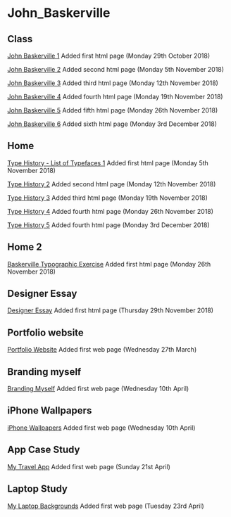 # John_Baskerville

## Class
[John Baskerville 1](https://emmacorbett.github.io/john_baskerville/john-baskerville1.html)  Added first html page (Monday 29th October 2018)

[John Baskerville 2](https://emmacorbett.github.io/john_baskerville/john-baskerville2.html)  Added second html page (Monday 5th November 2018)

[John Baskerville 3](https://emmacorbett.github.io/john_baskerville/john-baskerville3.html)  Added third html page (Monday 12th November 2018)

[John Baskerville 4](https://emmacorbett.github.io/john_baskerville/john-baskerville4.html)  Added fourth html page (Monday 19th November 2018)

[John Baskerville 5](https://emmacorbett.github.io/john_baskerville/john-baskerville5.html)  Added fifth html page (Monday 26th November 2018)

[John Baskerville 6](https://emmacorbett.github.io/john_baskerville/john-baskerville6.html)  Added sixth html page (Monday 3rd December 2018)

## Home
[Type History - List of Typefaces  1](https://emmacorbett.github.io/john_baskerville/list_of_type_faces.html)  Added first html page (Monday 5th November 2018)

[Type History 2](https://emmacorbett.github.io/john_baskerville/a_brief_history_of_type2.html)  Added second html page (Monday 12th November 2018)

[Type History 3](https://emmacorbett.github.io/john_baskerville/a_brief_history_of_type3.html)  Added third html page (Monday 19th November 2018)

[Type History 4](https://emmacorbett.github.io/john_baskerville/a_brief_history_of_type4.html)  Added fourth html page (Monday 26th November 2018)

[Type History 5](https://emmacorbett.github.io/john_baskerville/a_brief_history_of_type5.html)  Added fourth html page (Monday 3rd December 2018)
## Home 2
[Baskerville Typographic Exercise](https://emmacorbett.github.io/john_baskerville/baskerville_typographic_exercise.html) Added first html page (Monday 26th November 2018)

## Designer Essay
[Designer Essay](https://emmacorbett.github.io/john_baskerville/designer_essay.html) Added first html page (Thursday 29th November 2018)

## Portfolio website
[Portfolio Website](https://emmacorbett.github.io/john_baskerville/portfoliowebsiteoriginal.html) Added first web page (Wednesday 27th March)

## Branding myself
[Branding Myself](https://emmacorbett.github.io/john_baskerville/portfolio-branding-casestudy.html) Added first web page (Wednesday 10th April)

## iPhone Wallpapers
[iPhone Wallpapers](https://emmacorbett.github.io/john_baskerville/portfolio-wallpapers-casestudy.html) Added first web page (Wednesday 10th April)

## App Case Study
[My Travel App](https://emmacorbett.github.io/john_baskerville/portfolio-app-casestudy.html) Added first web page (Sunday 21st April)

## Laptop Study
[My Laptop Backgrounds](https://emmacorbett.github.io/john_baskerville/portfolio-laptop-casestudy.html) Added first web page (Tuesday 23rd April)
